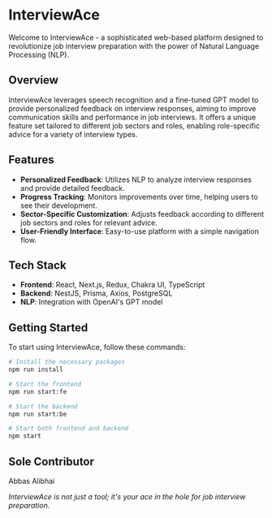 # InterviewAce

Welcome to InterviewAce - a sophisticated web-based platform designed to revolutionize job interview preparation with the power of Natural Language Processing (NLP). 

## Overview

InterviewAce leverages speech recognition and a fine-tuned GPT model to provide personalized feedback on interview responses, aiming to improve communication skills and performance in job interviews. It offers a unique feature set tailored to different job sectors and roles, enabling role-specific advice for a variety of interview types.

## Features

- **Personalized Feedback**: Utilizes NLP to analyze interview responses and provide detailed feedback.
- **Progress Tracking**: Monitors improvements over time, helping users to see their development.
- **Sector-Specific Customization**: Adjusts feedback according to different job sectors and roles for relevant advice.
- **User-Friendly Interface**: Easy-to-use platform with a simple navigation flow.

## Tech Stack

- **Frontend**: React, Next.js, Redux, Chakra UI, TypeScript
- **Backend**: NestJS, Prisma, Axios, PostgreSQL
- **NLP**: Integration with OpenAI's GPT model

## Getting Started

To start using InterviewAce, follow these commands:

```bash
# Install the necessary packages
npm run install

# Start the frontend
npm run start:fe

# Start the backend
npm run start:be

# Start both frontend and backend
npm start
```
## Sole Contributor

Abbas Alibhai

*InterviewAce is not just a tool; it's your ace in the hole for job interview preparation.*